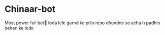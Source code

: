 # Chinaar-bot
Most power full bot🌚
loda lelo
garnd ke pillo repo dhundne se acha h padhlo behen ke lodo 
